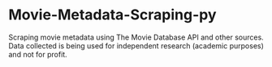 # Movie-Metadata-Scraping-py
Scraping movie metadata using The Movie Database API and other sources. Data collected is being used for independent research (academic purposes) and not for profit.

